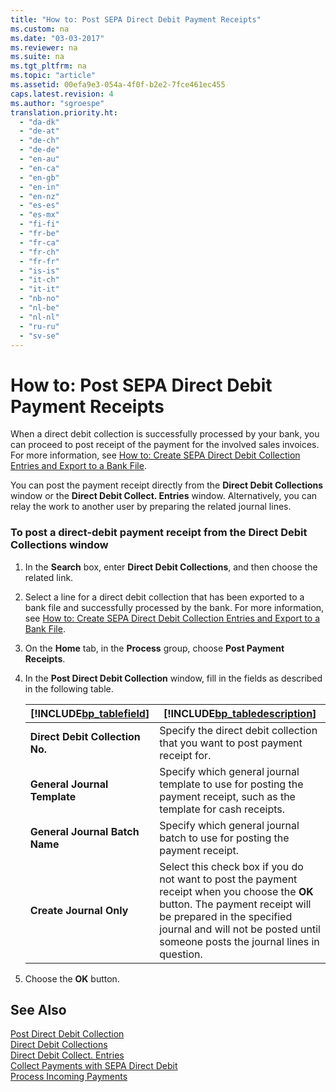 ```yaml
---
title: "How to: Post SEPA Direct Debit Payment Receipts"
ms.custom: na
ms.date: "03-03-2017"
ms.reviewer: na
ms.suite: na
ms.tgt_pltfrm: na
ms.topic: "article"
ms.assetid: 00efa9e3-054a-4f0f-b2e2-7fce461ec455
caps.latest.revision: 4
ms.author: "sgroespe"
translation.priority.ht: 
  - "da-dk"
  - "de-at"
  - "de-ch"
  - "de-de"
  - "en-au"
  - "en-ca"
  - "en-gb"
  - "en-in"
  - "en-nz"
  - "es-es"
  - "es-mx"
  - "fi-fi"
  - "fr-be"
  - "fr-ca"
  - "fr-ch"
  - "fr-fr"
  - "is-is"
  - "it-ch"
  - "it-it"
  - "nb-no"
  - "nl-be"
  - "nl-nl"
  - "ru-ru"
  - "sv-se"
---
```

# How to: Post SEPA Direct Debit Payment Receipts
When a direct debit collection is successfully processed by your bank, you can proceed to post receipt of the payment for the involved sales invoices. For more information, see [How to: Create SEPA Direct Debit Collection Entries and Export to a Bank File](../BusinessFunctionality/DataExchange/how-to-create-sepa-direct-debit-collection-entries-and-export-to-a-bank-file.md).  
  
 You can post the payment receipt directly from the **Direct Debit Collections** window or the **Direct Debit Collect. Entries** window. Alternatively, you can relay the work to another user by preparing the related journal lines.  
  
### To post a direct\-debit payment receipt from the Direct Debit Collections window  
  
1.  In the **Search** box, enter **Direct Debit Collections**, and then choose the related link.  
  
2.  Select a line for a direct debit collection that has been exported to a bank file and successfully processed by the bank. For more information, see [How to: Create SEPA Direct Debit Collection Entries and Export to a Bank File](../BusinessFunctionality/DataExchange/how-to-create-sepa-direct-debit-collection-entries-and-export-to-a-bank-file.md).  
  
3.  On the **Home** tab, in the **Process** group, choose **Post Payment Receipts**.  
  
4.  In the **Post Direct Debit Collection** window, fill in the fields as described in the following table.  
  
    |[!INCLUDE[bp_tablefield](../ApplicationDesign/includes/bp_tablefield_md.md)]|[!INCLUDE[bp_tabledescription](../ApplicationDesign/includes/bp_tabledescription_md.md)]|  
    |---------------------------------|---------------------------------------|  
    |**Direct Debit Collection No.**|Specify the direct debit collection that you want to post payment receipt for.|  
    |**General Journal Template**|Specify which general journal template to use for posting the payment receipt, such as the template for cash receipts.|  
    |**General Journal Batch Name**|Specify which general journal batch to use for posting the payment receipt.|  
    |**Create Journal Only**|Select this check box if you do not want to post the payment receipt when you choose the **OK** button. The payment receipt will be prepared in the specified journal and will not be posted until someone posts the journal lines in question.|  
  
5.  Choose the **OK** button.  
  
## See Also  
 [Post Direct Debit Collection](../Topic/\($%20R_1201%20Post%20Direct%20Debit%20Collection%20$\).md)   
 [Direct Debit Collections](../Topic/\($%20N_1207%20Direct%20Debit%20Collections%20$\).md)   
 [Direct Debit Collect. Entries](../Topic/\($%20N_1208%20Direct%20Debit%20Collect.%20Entries%20$\).md)   
 [Collect Payments with SEPA Direct Debit](../Finance/collect-payments-with-sepa-direct-debit.md)   
 [Process Incoming Payments](../Finance/process-incoming-payments.md)